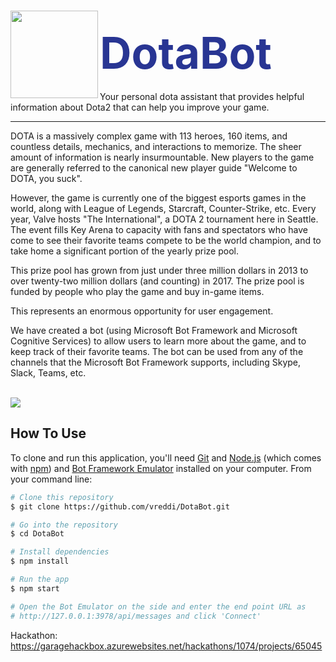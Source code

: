 # <img align="left" src="http://i.imgur.com/P71t0t8.gif" width="140px"><div style="margin-left: 100px; padding-top: 12px; font-size: 70px; padding-top: 25px; color: #283593">DotaBot</div>
Your personal dota assistant that provides helpful information about Dota2 that can help you improve your game.
<hr>
<p>
DOTA is a massively complex game with 113 heroes, 160 items, and countless details, mechanics, and interactions to memorize. The sheer amount of information is nearly insurmountable. New players to the game are generally referred to the canonical new player guide "Welcome to DOTA, you suck".</p>
<p>
However, the game is currently one of the biggest esports games in the world, along with League of Legends, Starcraft, Counter-Strike, etc. Every year, Valve hosts "The International", a DOTA 2 tournament here in Seattle. The event fills Key Arena to capacity with fans and spectators who have come to see their favorite teams compete to be the world champion, and to take home a significant portion of the yearly prize pool.
</p>
<p>
This prize pool has grown from just under three million dollars in 2013 to over twenty-two million dollars (and counting) in 2017. The prize pool is funded by people who play the game and buy in-game items.
</p>
<p>
This represents an enormous opportunity for user engagement.
</p>
<p>
We have created a bot (using Microsoft Bot Framework and Microsoft Cognitive Services) to allow users to learn more about the game, and to keep track of their favorite teams. The bot can be used from any of the channels that the Microsoft Bot Framework supports, including Skype, Slack, Teams, etc.
</p>
<br>
<img align="center" src="https://i.imgur.com/XXjs43Y.png">

## How To Use

To clone and run this application, you'll need [Git](https://git-scm.com) and [Node.js](https://nodejs.org/en/download/) (which comes with [npm](http://npmjs.com)) and [Bot Framework Emulator](https://github.com/Microsoft/BotFramework-Emulator/releases) installed on your computer. From your command line:

```bash
# Clone this repository
$ git clone https://github.com/vreddi/DotaBot.git

# Go into the repository
$ cd DotaBot

# Install dependencies
$ npm install

# Run the app
$ npm start

# Open the Bot Emulator on the side and enter the end point URL as
# http://127.0.0.1:3978/api/messages and click 'Connect'
```

Hackathon: https://garagehackbox.azurewebsites.net/hackathons/1074/projects/65045
